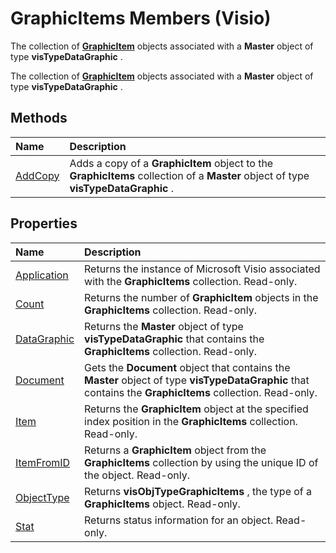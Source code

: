 
# GraphicItems Members (Visio)
The collection of  **[GraphicItem](80b4b4da-9ed2-dcbc-8f96-70f1b07c2b20.md)** objects associated with a **Master** object of type **visTypeDataGraphic** .

The collection of  **[GraphicItem](80b4b4da-9ed2-dcbc-8f96-70f1b07c2b20.md)** objects associated with a **Master** object of type **visTypeDataGraphic** .


## Methods



|**Name**|**Description**|
|:-----|:-----|
|[AddCopy](9956c5a5-8200-4e2a-c219-0a26fc40b414.md)|Adds a copy of a  **GraphicItem** object to the **GraphicItems** collection of a **Master** object of type **visTypeDataGraphic** .|

## Properties



|**Name**|**Description**|
|:-----|:-----|
|[Application](dba8c3fc-2f23-8070-6603-5e956a56e956.md)|Returns the instance of Microsoft Visio associated with the  **GraphicItems** collection. Read-only.|
|[Count](47f77980-e523-c1bc-63c1-3ddd344f74ed.md)|Returns the number of  **GraphicItem** objects in the **GraphicItems** collection. Read-only.|
|[DataGraphic](ff6dba86-6aff-cfdd-b4ba-3441a635c24d.md)|Returns the  **Master** object of type **visTypeDataGraphic** that contains the **GraphicItems** collection. Read-only.|
|[Document](90e34ff2-6eb0-7699-0aae-7d24da780a61.md)|Gets the  **Document** object that contains the **Master** object of type **visTypeDataGraphic** that contains the **GraphicItems** collection. Read-only.|
|[Item](bcd5ed67-3913-41ea-0d51-30ad24d04196.md)|Returns the  **GraphicItem** object at the specified index position in the **GraphicItems** collection. Read-only.|
|[ItemFromID](2d74816f-b667-25f7-7647-ae14e4b8fcad.md)|Returns a  **GraphicItem** object from the **GraphicItems** collection by using the unique ID of the object. Read-only.|
|[ObjectType](d8062111-555e-af7d-86b3-093e189ca97d.md)|Returns  **visObjTypeGraphicItems** , the type of a **GraphicItems** object. Read-only.|
|[Stat](5aed1205-421f-5dbd-8cc3-dd08dcbc5e4d.md)|Returns status information for an object. Read-only.|
